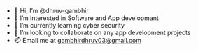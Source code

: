 - 👋 Hi, I’m @dhruv-gambhir
- 👀 I’m interested in Software and App developmant
- 🌱 I’m currently learning cyber security
- 👥 I’m looking to collaborate on any app development projects
- 📫 Email me at gambhirdhruv03@gmail.com



